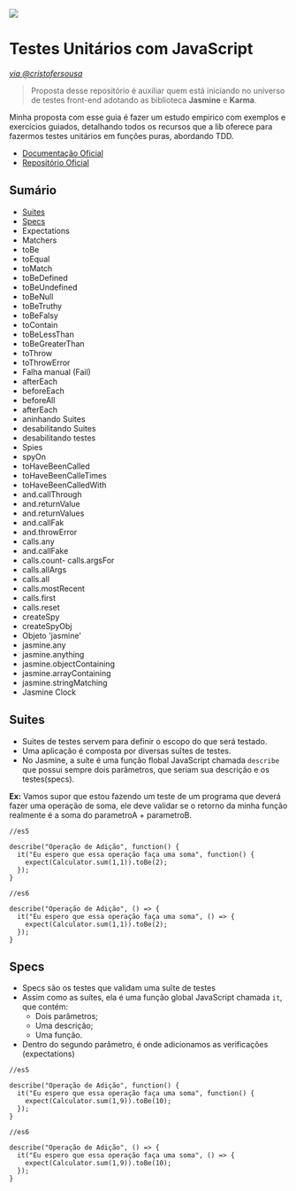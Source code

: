 ![](https://camo.githubusercontent.com/d3afdfc8b8075b9daf5109c4af7b8b07ab2d7c04/68747470733a2f2f7261776769746875622e636f6d2f6a61736d696e652f6a61736d696e652f6d61737465722f696d616765732f6a61736d696e652d686f72697a6f6e74616c2e737667)

# Testes Unitários com JavaScript 

*[via  @cristofersousa](https://twitter.com/cristofersousa)*

> Proposta desse repositório é auxiliar quem está iniciando no universo de testes front-end adotando as biblioteca **Jasmine** e **Karma**.

Minha proposta com esse guia é fazer um estudo empirico com exemplos e exercícios guiados,
detalhando todos os recursos que a lib oferece para fazermos
testes unitários em funções puras, abordando TDD. 


- [Documentação Oficial](https://jasmine.github.io/)
- [Repositório Oficial](https://github.com/jasmine/jasmine)

## Sumário

- [Suites](#suites)
- [Specs](#specs)
- Expectations
- Matchers
- toBe
- toEqual
- toMatch
- toBeDefined
- toBeUndefined
- toBeNull
- toBeTruthy
- toBeFalsy
- toContain
- toBeLessThan
- toBeGreaterThan
- toThrow
- toThrowError
- Falha manual (Fail)
- afterEach
- beforeEach
- beforeAll
- afterEach
- aninhando Suites
- desabilitando Suites
- desabilitando testes
- Spies
- spyOn
- toHaveBeenCalled
- toHaveBeenCalleTimes
- toHaveBeenCalledWith
- and.callThrough
- and.returnValue
- and.returnValues
- and.callFak
- and.throwError
- calls.any
- and.callFake
- calls.count- calls.argsFor
- calls.allArgs
- calls.all
- calls.mostRecent
- calls.first
- calls.reset
- createSpy
- createSpyObj
- Objeto 'jasmine'
- jasmine.any
- jasmine.anything
- jasmine.objectContaining
- jasmine.arrayContaining
- jasmine.stringMatching
- Jasmine Clock


 





## Suites

- Suites de testes servem para definir o escopo do que será testado.
- Uma aplicação é composta por diversas suĩtes de testes.
- No Jasmine, a suíte é uma função flobal JavaScript chamada `describe`
que possui sempre dois parâmetros, que seriam sua descrição e os testes(specs).

**Ex:** 
Vamos supor que estou fazendo um teste de um programa que deverá
fazer uma operação de soma, ele deve validar se o retorno da minha 
função realmente é a soma do parametroA + parametroB.



```
//es5

describe("Operação de Adição", function() {
  it("Eu espero que essa operação faça uma soma", function() {
    expect(Calculator.sum(1,1)).toBe(2);
  });
}

```


```
//es6

describe("Operação de Adição", () => {
  it("Eu espero que essa operação faça uma soma", () => {
    expect(Calculator.sum(1,1)).toBe(2);
  });
}

```


## Specs

- Specs são os testes que validam uma suĩte de testes
- Assim como as suítes, ela é uma função global JavaScript chamada `it`, que contém:
  - Dois parâmetros; 
  - Uma descrição;
  - Uma função.
- Dentro do segundo parâmetro, é onde adicionamos as verificações (expectations)



```
//es5

describe("Operação de Adição", function() {
  it("Eu espero que essa operação faça uma soma", function() {
    expect(Calculator.sum(1,9)).toBe(10);
  });
}

```


```
//es6

describe("Operação de Adição", () => {
  it("Eu espero que essa operação faça uma soma", () => {
    expect(Calculator.sum(1,9)).toBe(10);
  });
}

```
